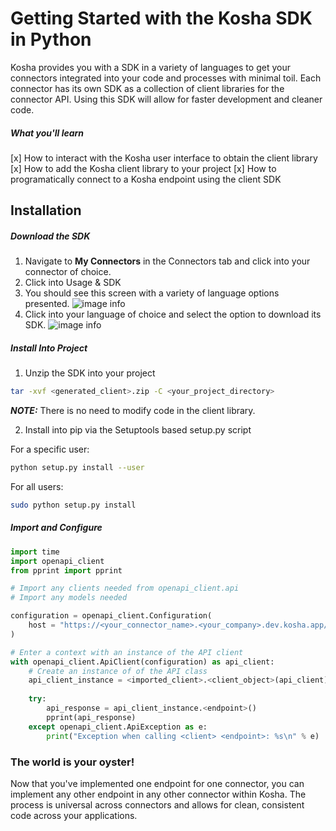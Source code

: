 # Getting Started with the Kosha SDK in Python

Kosha provides you with a SDK in a variety of languages to get your connectors integrated into your code and processes with minimal toil. Each connector has its own SDK as a collection of client libraries for the connector API. Using this SDK will allow for faster development and cleaner code.  

##### What you'll learn
[x] How to interact with the Kosha user interface to obtain the client library
[x] How to add the Kosha client library to your project
[x] How to programatically connect to a Kosha endpoint using the client SDK 

## Installation

##### Download the SDK
1. Navigate to **My Connectors** in the Connectors tab and click into your connector of choice.
2. Click into Usage & SDK
3. You should see this screen with a variety of language options presented. 
![image info](./images/usage_sdk.png)
4. Click into your language of choice and select the option to download its SDK.
![image info](./images/download_sdk.png)

##### Install Into Project
1. Unzip the SDK into your project 
```sh
tar -xvf <generated_client>.zip -C <your_project_directory>
```

**_NOTE:_** There is no need to modify code in the client library.

2. Install into pip via the Setuptools based setup.py script

For a specific user:
```sh
python setup.py install --user
```
For all users:
```sh
sudo python setup.py install
```

##### Import and Configure

```python
import time
import openapi_client
from pprint import pprint

# Import any clients needed from openapi_client.api
# Import any models needed 

configuration = openapi_client.Configuration(
    host = "https://<your_connector_name>.<your_company>.dev.kosha.app/<your_endpoint_path>"
)

# Enter a context with an instance of the API client
with openapi_client.ApiClient(configuration) as api_client:
    # Create an instance of of the API class
    api_client_instance = <imported_client>.<client_object>(api_client)
    
    try:
        api_response = api_client_instance.<endpoint>()
        pprint(api_response)
    except openapi_client.ApiException as e:
        print("Exception when calling <client> <endpoint>: %s\n" % e)
```

### The world is your oyster!
Now that you've implemented one endpoint for one connector, you can implement any other endpoint in any other connector within Kosha. The process is universal across connectors and allows for clean, consistent code across your applications.


